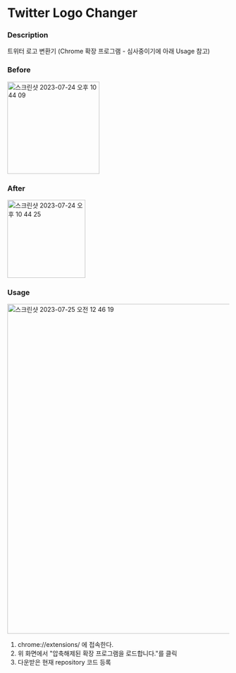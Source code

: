# Twitter Logo Changer

### Description
트위터 로고 변환기 (Chrome 확장 프로그램 - 심사중이기에 아래 Usage 참고)

### Before
<img width="209" alt="스크린샷 2023-07-24 오후 10 44 09" src="https://github.com/smileostrich/twitter-logo-changer/assets/68785480/7cdd5a02-6255-4b28-bf75-95d8715f23ba">

### After
<img width="177" alt="스크린샷 2023-07-24 오후 10 44 25" src="https://github.com/smileostrich/twitter-logo-changer/assets/68785480/240444fd-7e14-4c33-b4bf-a0531427a243">

### Usage
<img width="748" alt="스크린샷 2023-07-25 오전 12 46 19" src="https://github.com/smileostrich/twitter-logo-changer/assets/68785480/5855a21d-d03f-454a-94fc-d73c22da127e">

1. chrome://extensions/ 에 접속한다.
2. 위 화면에서 "압축해제된 확장 프로그램을 로드합니다."를 클릭
3. 다운받은 현재 repository 코드 등록
